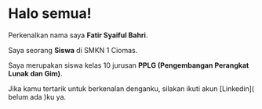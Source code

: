 # Halo semua! 

Perkenalkan nama saya **Fatir Syaiful Bahri**.<br>

Saya seorang **Siswa** di SMKN 1 Ciomas.<br>

Saya merupakan siswa kelas 10 jurusan **PPLG (Pengembangan Perangkat Lunak dan Gim)**.<br>

Jika kamu tertarik untuk berkenalan denganku, silakan ikuti akun [Linkedin]( belum ada )ku ya.
